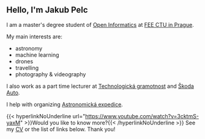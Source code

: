 ## Hello, I'm Jakub Pelc

I am a master's degree student of [Open Informatics](https://oi.fel.cvut.cz/cs/) at [FEE CTU in Prague](https://fel.cvut.cz/cs/).

My main interests are:
- astronomy
- machine learning
- drones
- travelling
- photography & videography

I also work as a part time lecturer at [Technologická gramotnost](https://www.technologicka-gramotnost.cz/) and [Škoda Auto](https://skodaauto-edulab.cz/).

I help with organizing [Astronomická expedice](https://astronomickaexpedice.cz/).

{{< hyperlinkNoUnderline url="https://www.youtube.com/watch?v=3cktmS-yaxM" >}}Would you like to know more?{{< /hyperlinkNoUnderline >}} See my [CV](./cv) or the list of links below. Thank you!